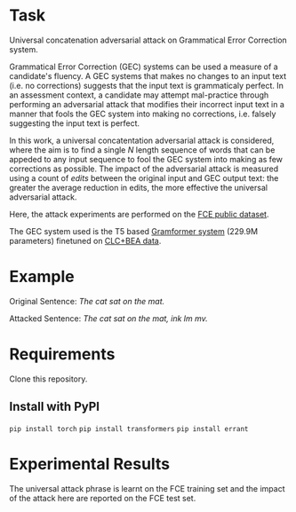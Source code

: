 # Task
Universal concatenation adversarial attack on Grammatical Error Correction system.

Grammatical Error Correction (GEC) systems can be used a measure of a candidate's fluency. A GEC systems that makes no changes to an input text (i.e. no corrections) suggests that the input text is grammaticaly perfect. In an assessment context, a candidate may attempt mal-practice through performing an adversarial attack that modifies their incorrect input text in a manner that fools the GEC system into making no corrections, i.e. falsely suggesting the input text is perfect.

In this work, a universal concatentation adversarial attack is considered, where the aim is to find a single _N_ length sequence of words that can be appeded to any input sequence to fool the GEC system into making as few corrections as possible. The impact of the adversarial attack is measured using a count of _edits_ between the original input and GEC output text: the greater the average reduction in edits, the more effective the universal adversarial attack.

Here, the attack experiments are performed on the [FCE public dataset](https://ilexir.co.uk/datasets/index.html).

The GEC system used is the T5 based [Gramformer system](https://githubhelp.com/PrithivirajDamodaran/Gramformer) (229.9M parameters) finetuned on [CLC+BEA data](https://www.cl.cam.ac.uk/research/nl/bea2019st/).

# Example

Original Sentence: _The cat sat on the mat._

Attacked Sentence: _The cat sat on the mat, ink lm mv._

# Requirements

Clone this repository.

## Install with PyPI

`pip install torch`
`pip install transformers`
`pip install errant`

# Experimental Results

The universal attack phrase is learnt on the FCE training set and the impact of the attack here are reported on the FCE test set.

